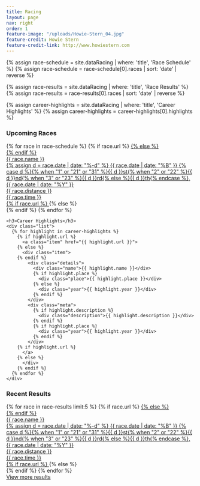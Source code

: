 ```yaml
---
title: Racing
layout: page
nav: right
order: 1
feature-image: "/uploads/Howie-Stern_04.jpg"
feature-credit: Howie Stern
feature-credit-link: http://www.howiestern.com
---
```


{% assign race-schedule = site.dataRacing | where: 'title', 'Race Schedule' %}
{% assign race-schedule = race-schedule[0].races | sort: 'date' | reverse %}

{% assign race-results = site.dataRacing | where: 'title', 'Race Results' %}
{% assign race-results = race-results[0].races | sort: 'date' | reverse %}

{% assign career-highlights = site.dataRacing | where: 'title', 'Career Highlights' %}
{% assign career-highlights = career-highlights[0].highlights %}

<div class="row gutter-l width-l space">
  <div class="col col-1of2 sticky">
    <h3>Upcoming Races</h3>
    <div class="list race-table">
      {% for race in race-schedule %}
        {% if race.url %}
          <a class="item" href="{{ race.url }}">
        {% else %}
          <div class="item">
        {% endif %}
            <div class="details">
              <div class="name">{{ race.name }}</div>
              <time>
                {% assign d = race.date | date: "%-d" %}
                {{ race.date | date: "%B" }} {% case d %}{% when "1" or "21" or "31" %}{{ d }}st{% when "2" or "22" %}{{ d }}nd{% when "3" or "23" %}{{ d }}rd{% else %}{{ d }}th{% endcase %}, {{ race.date | date: "%Y" }}
              </time>
            </div>
            <div class="meta">
              <div class="type">{{ race.distance }}</div>
              <div class="type">{{ race.time }}</div>
            </div>
        {% if race.url %}
          </a>
        {% else %}
          </div>
        {% endif %}
      {% endfor %}
    </div>

    <h3>Career Highlights</h3>
    <div class="list">
      {% for highlight in career-highlights %}
        {% if highlight.url %}
          <a class="item" href="{{ highlight.url }}">
        {% else %}
          <div class="item">
        {% endif %}
            <div class="details">
              <div class="name">{{ highlight.name }}</div>
              {% if highlight.place %}
                <div class="place">{{ highlight.place }}</div>
              {% else %}
                <div class="year">{{ highlight.year }}</div>
              {% endif %}
            </div>
            <div class="meta">
              {% if highlight.description %}
                <div class="description">{{ highlight.description }}</div>
              {% endif %}
              {% if highlight.place %}
                <div class="year">{{ highlight.year }}</div>
              {% endif %}
            </div>
        {% if highlight.url %}
          </a>
        {% else %}
          </div>
        {% endif %}
      {% endfor %}
    </div>
  </div>

  <div class="col col-1of2 sticky">
    <h3>Recent Results</h3>
    <div class="list race-table">
      {% for race in race-results limit:5 %}
        {% if race.url %}
          <a class="item" href="{{ race.url }}">
        {% else %}
          <div class="item">
        {% endif %}
            <div class="details">
              <div class="name">{{ race.name }}</div>
              <time>
                {% assign d = race.date | date: "%-d" %}
                {{ race.date | date: "%B" }} {% case d %}{% when "1" or "21" or "31" %}{{ d }}st{% when "2" or "22" %}{{ d }}nd{% when "3" or "23" %}{{ d }}rd{% else %}{{ d }}th{% endcase %}, {{ race.date | date: "%Y" }}
              </time>
            </div>
            <div class="meta">
              <div class="type">{{ race.distance }}</div>
              <div class="type">{{ race.time }}</div>
            </div>
        {% if race.url %}
          </a>
        {% else %}
          </div>
        {% endif %}
      {% endfor %}
    </div>
    <div class="button">
      <a href="/race-results">View more results</a>
    </div>
  </div>
</div>
